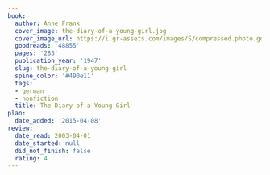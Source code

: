 ```yaml
---
book:
  author: Anne Frank
  cover_image: the-diary-of-a-young-girl.jpg
  cover_image_url: https://i.gr-assets.com/images/S/compressed.photo.goodreads.com/books/1560816565l/48855._SY160_.jpg
  goodreads: '48855'
  pages: '283'
  publication_year: '1947'
  slug: the-diary-of-a-young-girl
  spine_color: '#490e11'
  tags:
  - german
  - nonfiction
  title: The Diary of a Young Girl
plan:
  date_added: '2015-04-08'
review:
  date_read: 2003-04-01
  date_started: null
  did_not_finish: false
  rating: 4
---
```

